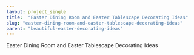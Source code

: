 ```yaml
---
layout: project_single
title:  "Easter Dining Room and Easter Tablescape Decorating Ideas"
slug: "easter-dining-room-and-easter-tablescape-decorating-ideas"
parent: "beautiful-easter-decorating-ideas"
---
```

Easter Dining Room and Easter Tablescape Decorating Ideas